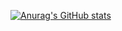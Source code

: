 [![Anurag's GitHub stats](https://github-readme-stats.vercel.app/api?username=jancajthaml)](https://github.com/anuraghazra/github-readme-stats)
